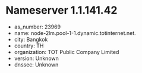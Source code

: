 # Nameserver 1.1.141.42

* as_number: 23969
* name: node-2lm.pool-1-1.dynamic.totinternet.net.
* city: Bangkok
* country: TH
* organization: TOT Public Company Limited
* version: Unknown
* dnssec: Unknown

